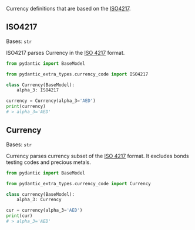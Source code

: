 Currency definitions that are based on the [ISO4217](https://en.wikipedia.org/wiki/ISO_4217).

## ISO4217

Bases: `str`

ISO4217 parses Currency in the [ISO 4217](https://en.wikipedia.org/wiki/ISO_4217) format.

```py
from pydantic import BaseModel

from pydantic_extra_types.currency_code import ISO4217

class Currency(BaseModel):
    alpha_3: ISO4217

currency = Currency(alpha_3='AED')
print(currency)
# > alpha_3='AED'

```

## Currency

Bases: `str`

Currency parses currency subset of the [ISO 4217](https://en.wikipedia.org/wiki/ISO_4217) format. It excludes bonds testing codes and precious metals.

```py
from pydantic import BaseModel

from pydantic_extra_types.currency_code import Currency

class currency(BaseModel):
    alpha_3: Currency

cur = currency(alpha_3='AED')
print(cur)
# > alpha_3='AED'

```
